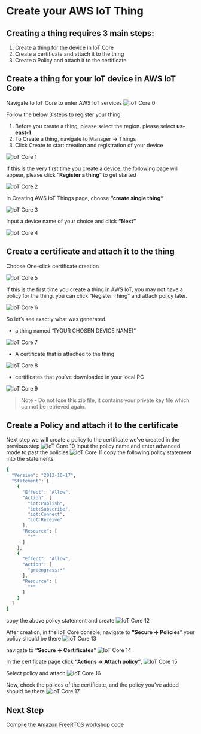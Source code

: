 # Create your AWS IoT Thing

## Creating a thing requires 3 main steps:

1. Create a thing for the device in IoT Core
2. Create a certificate and attach it to the thing
3. Create a Policy and attach it to the certificate

## Create a thing for your IoT device in AWS IoT Core

Navigate to IoT Core to enter AWS IoT services
![IoT Core 0](images/iotcore-0.png)

Follow the below 3 steps to register your thing:

1. Before you create a thing, please select the region. please select **us-east-1**
2. To Create a thing, navigate to Manager → Things
3. Click Create to start creation and registration of your device

![IoT Core 1](images/iotcore-1.png)

If this is the very first time you create a device, the following page will appear, please click “**Register a thing**” to get started

![IoT Core 2](images/iotcore-2.png)

In Creating AWS IoT Things page, choose **“create single thing“**

![IoT Core 3](images/iotcore-3.png)

Input a device name of your choice and click **“Next”**

![IoT Core 4](images/iotcore-4.png)

## Create a certificate and attach it to the thing

Choose One-click certificate creation

![IoT Core 5](images/iotcore-5.png)

If this is the first time you create a thing in AWS IoT, you may not have a policy for the thing. you can click “Register Thing” and attach policy later.

![IoT Core 6](images/iotcore-6.png)

So let’s see exactly what was generated.

* a thing named “[YOUR CHOSEN DEVICE NAME]”

![IoT Core 7](images/iotcore-7.png)

* A certificate that is attached to the thing

![IoT Core 8](images/iotcore-8.png)

* certificates that you’ve downloaded in your local PC

![IoT Core 9](images/iotcore-9.png)


> Note - Do not lose this zip file, it contains your private key file which cannot be retrieved again.

## Create a Policy and attach it to the certificate

Next step we will create a policy to the certificate we’ve created in the previous step
![IoT Core 10](images/iotcore-10.png)
input the policy name and enter advanced mode to past the policies
![IoT Core 11](images/iotcore-11.png)
copy the following policy statement into the statements


```bash
{
  "Version": "2012-10-17",
  "Statement": [
    {
      "Effect": "Allow",
      "Action": [
        "iot:Publish",
        "iot:Subscribe",
        "iot:Connect",
        "iot:Receive"
      ],
      "Resource": [
        "*"
      ]
    },
    {
      "Effect": "Allow",
      "Action": [
        "greengrass:*"
      ],
      "Resource": [
        "*"
      ]
    }
  ]
}
```

copy the above policy statement and create
![IoT Core 12](images/iotcore-12.png)

After creation, in the IoT Core console, navigate to **“Secure → Policies**“ your policy should be there 
![IoT Core 13](images/iotcore-13.png)

navigate to **“Secure → Certificates**“ 
![IoT Core 14](images/iotcore-14.png)

In the certificate page click **“Actions → Attach policy”**, 
![IoT Core 15](images/iotcore-15.png)

Select policy and attach
![IoT Core 16](images/iotcore-16.png)

Now, check the polices of the certificate, and the policy you’ve added should be there
![IoT Core 17](images/iotcore-17.png)


## Next Step

[Compile the Amazon FreeRTOS workshop code](./compileworkshopcode.md)

